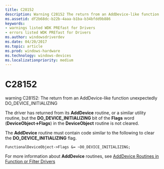 ```yaml
---
title: C28152
description: Warning C28152 The return from an AddDevice-like function unexpectedly DO_DEVICE_INITIALIZING.
ms.assetid: df2b68dc-b22b-4aaa-b1ba-b34bfdd9b886
keywords:
- warnings listed WDK PREfast for Drivers
- errors listed WDK PREfast for Drivers
ms.author: windowsdriverdev
ms.date: 04/20/2017
ms.topic: article
ms.prod: windows-hardware
ms.technology: windows-devices
ms.localizationpriority: medium
---
```


# C28152


warning C28152: The return from an AddDevice-like function unexpectedly DO\_DEVICE\_INITIALIZING

The driver has returned from its **AddDevice** routine, or a similar utility routine, but the **DO\_DEVICE\_INITIALIZING** bit of the **Flags** word (**DeviceObject-&gt;Flags**) in the **DeviceObject** routine is not cleared.

The **AddDevice** routine must contain code similar to the following to clear the **DO\_DEVICE\_INITIALIZING** flag.

```
FunctionalDeviceObject->Flags &= ~DO_DEVICE_INITIALIZING;
```

For more information about **AddDevice** routines, see [AddDevice Routines in Function or Filter Drivers](https://msdn.microsoft.com/library/windows/hardware/ff540529)

 

 





